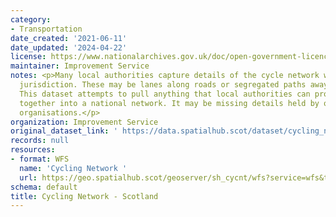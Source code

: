 ```yaml
---
category:
- Transportation
date_created: '2021-06-11'
date_updated: '2024-04-22'
license: https://www.nationalarchives.gov.uk/doc/open-government-licence/version/3/
maintainer: Improvement Service
notes: <p>Many local authorities capture details of the cycle network within their
  jurisdiction. These may be lanes along roads or segregated paths away from vehicles.
  This dataset attempts to pull anything that local authorities can provide to us
  together into a national network. It may be missing details held by other national
  organisations.</p>
organization: Improvement Service
original_dataset_link: ' https://data.spatialhub.scot/dataset/cycling_network-is'
records: null
resources:
- format: WFS
  name: 'Cycling Network '
  url: https://geo.spatialhub.scot/geoserver/sh_cycnt/wfs?service=wfs&typeName=sh_cycnt:pub_cycnt
schema: default
title: Cycling Network - Scotland
---
```


